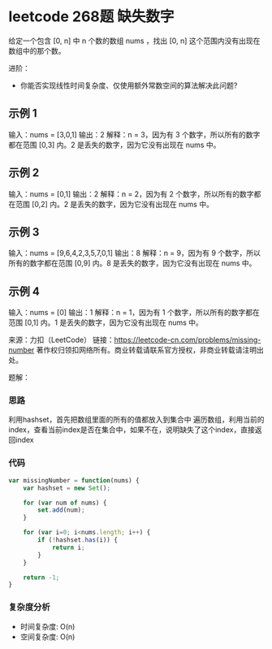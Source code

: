 # leetcode 268题 缺失数字

给定一个包含 [0, n] 中 n 个数的数组 nums ，找出 [0, n] 这个范围内没有出现在数组中的那个数。

进阶：

- 你能否实现线性时间复杂度、仅使用额外常数空间的算法解决此问题?

## 示例 1

输入：nums = [3,0,1]
输出：2
解释：n = 3，因为有 3 个数字，所以所有的数字都在范围 [0,3] 内。2 是丢失的数字，因为它没有出现在 nums 中。

## 示例 2

输入：nums = [0,1]
输出：2
解释：n = 2，因为有 2 个数字，所以所有的数字都在范围 [0,2] 内。2 是丢失的数字，因为它没有出现在 nums 中。

## 示例 3

输入：nums = [9,6,4,2,3,5,7,0,1]
输出：8
解释：n = 9，因为有 9 个数字，所以所有的数字都在范围 [0,9] 内。8 是丢失的数字，因为它没有出现在 nums 中。

## 示例 4

输入：nums = [0]
输出：1
解释：n = 1，因为有 1 个数字，所以所有的数字都在范围 [0,1] 内。1 是丢失的数字，因为它没有出现在 nums 中。

来源：力扣（LeetCode）
链接：<https://leetcode-cn.com/problems/missing-number>
著作权归领扣网络所有。商业转载请联系官方授权，非商业转载请注明出处。

题解：

### 思路

利用hashset，首先把数组里面的所有的值都放入到集合中
遍历数组，利用当前的index，查看当前index是否在集合中，如果不在，说明缺失了这个index，直接返回index

### 代码

```js
var missingNumber = function(nums) {
    var hashset = new Set();

    for (var num of nums) {
        set.add(num);
    }

    for (var i=0; i<nums.length; i++) {
        if (!hashset.has(i)) {
            return i;
        }
    }

    return -1;
}
```

### 复杂度分析

- 时间复杂度: O(n)
- 空间复杂度: O(n)
